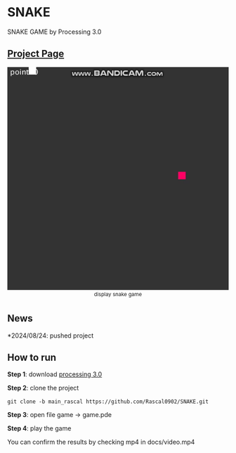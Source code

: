 # SNAKE
SNAKE GAME by Processing 3.0

## [Project Page](https://github.com/Rascal0902/SNAKE)

<p align="center">
    <img src="docs/game.gif">
    <br>
    <sup>display snake game</sup>
    <br>
</p>

## News 
*2024/08/24: pushed project

## How to run

**Step 1**: download [processing 3.0](https://processing.org/download)

**Step 2**: clone the project
```
git clone -b main_rascal https://github.com/Rascal0902/SNAKE.git
```
**Step 3**: open file game -> game.pde

**Step 4**: play the game

You can confirm the results by checking mp4 in docs/video.mp4
